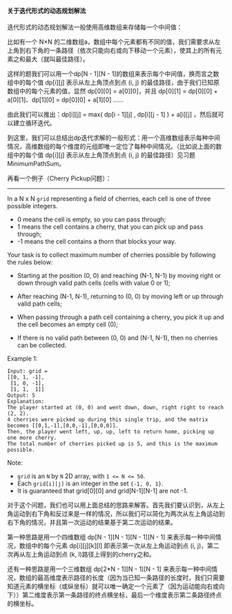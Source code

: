 #### 关于迭代形式的动态规划解法 ####

迭代形式的动态规划解法一般使用高维数组来存储每一个中间值：

比如有一个 N×N 的二维数组a，数组中每个元素都有不同的值，我们需要求从左上角到右下角的一条路径（依次只能向右或向下移动一个元素），使其上的所有元素之和最大（就叫最佳路径）。

这样的题我们可以用一个dp[N - 1]\[N - 1]的数组来表示每个中间值，换而言之数组中的每个值 dp[i]\[j] 表示从左上角顶点到点 (i, j) 的最佳路径，由于我们已知原数组中的每个元素的值，显然 dp[0]\[0] = a[0]\[0]，并且 dp[0]\[1] = dp[0]\[0] + a[0]\[1]、dp[1]\[0] = dp[0]\[0] + a[1]\[0] ...... 

由此我们可以推出：dp[i]\[j] = max( dp[i - 1]\[j] , dp[i]\[j - 1] ) + a[i]\[j] ，然后就可以建立循环迭代。

到这里，我们可以总结出dp迭代求解的一般形式：用一个高维数组表示每种中间情况，高维数组的每个维度的元组即唯一定位了每种中间情况。（比如说上面的数组中的每个值 dp[i]\[j] 表示从左上角顶点到点 (i, j) 的最佳路径）见习题MinimumPathSum。

再看一个例子（Cherry Pickup问题）：

------

In a N x N `grid` representing a field of cherries, each cell is one of three possible integers.

* 0 means the cell is empty, so you can pass through;
* 1 means the cell contains a cherry, that you can pick up and pass through;
* -1 means the cell contains a thorn that blocks your way.

Your task is to collect maximum number of cherries possible by following the rules below:

* Starting at the position (0, 0) and reaching (N-1, N-1) by moving right or down through valid path cells (cells with value 0 or 1);


* After reaching (N-1, N-1), returning to (0, 0) by moving left or up through valid path cells;
* When passing through a path cell containing a cherry, you pick it up and the cell becomes an empty cell (0);
* If there is no valid path between (0, 0) and (N-1, N-1), then no cherries can be collected.

Example 1:

```
Input: grid =
[[0, 1, -1],
 [1, 0, -1],
 [1, 1,  1]]
Output: 5
Explanation: 
The player started at (0, 0) and went down, down, right right to reach (2, 2).
4 cherries were picked up during this single trip, and the matrix becomes [[0,1,-1],[0,0,-1],[0,0,0]].
Then, the player went left, up, up, left to return home, picking up one more cherry.
The total number of cherries picked up is 5, and this is the maximum possible.
```

Note:

* `grid` is an `N` by `N` 2D array, with `1 <= N <= 50`.
* Each `grid[i][j]` is an integer in the set `{-1, 0, 1}`.
* It is guaranteed that grid[0]\[0] and grid[N-1]\[N-1] are not -1.



对于这个问题，我们也可以用上面总结的思路来解答。首先我们要认识到，从左上角运动到右下角和反过来是一样的情况，所以我们可以简化为两次从左上角运动到右下角的情况，并且第一次运动的结果基于第二次运动的结果。

第一种思路是用一个四维数组 dp[N - 1]\[N - 1][N - 1]\[N - 1] 来表示每一种中间情况，数组中的每个元素 dp[i]\[j][k]\[l] 即表示第一次从左上角运动到点 (i, j)，第二次再从左上角运动到点 (k, l)路径上得到的cherry之和。

还有一种思路是用一个三维数组 dp[2*N - 1]\[N - 1][N - 1] 来表示每一种中间情况，数组的最高维度表示路径的长度（因为当已知一条路径的长度时，我们只需要知道元素的横坐标（或纵坐标）就可以唯一确定一个元素了（因为运动能向右或向下））第二维度表示第一条路径的终点横坐标，最后一个维度表示第二条路径终点的横坐标。